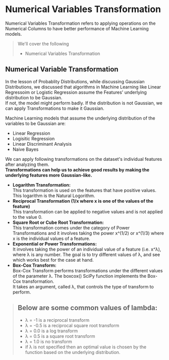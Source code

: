 # Numerical Variables Transformation

Numerical Variables Transformation refers to applying operations on the Numerical Columns to have better performance of Machine Learning models.

> We'll cover the following
>
> - Numerical Variables Transformation

## Numerical Variable Transformation

In the lesson of Probablity Distributions, while discussing Gaussian Distributions, we discussed that algorithms in Machine Learning like Linear Regressoim or Logistic Regression assume the Features' underlying distribution to be Gaussian.  
 If not, the model might perform badly. If the distribution is not Gaussian, we can apply Transformations to make it Gaussian.

Machine Learning models that assume the underlying distribution of the variables to be Gaussian are:

- Linear Regression
- Logisitic Regression
- Linear Discriminant Analysis
- Naive Bayes

We can apply following transformations on the dataset's individual features after analyzing them.  
 **Transformations can help us to achieve good results by making the underlying features more Gaussian-like.**

- **Logarithm Transformation:**  
   This transformation is used on the features that have positive values. This logarithm is the Natural Logorithm.
- **Reciprocal Transformation (1/x where x is one of the values of the feature)**  
   This transformation can be applied to negative values and is not applied to the value 0.
- **Square Root or Cube Root Transformation:**  
   This transformation comes under the category of Power Transformations and it involves taking the power x^(1/2) or x^(1/3) where x is the individual values of a feature.
- **Exponential or Power Transformations:**  
   It involves taking the power of an individual value of a feature (i.e. x^λ), where λ is any number. The goal is to try different values of λ, and see which works best for the case at hand.
- **Box-Cox Transform:**  
   Box-Cox Transform performs transformations under the different values of the parameter λ. The boxcox() SciPy function implements the Box-Cox transformation.  
   It takes an argument, called λ, that controls the type of transform to perform.

> ## Below are some common values of lambda:
>
> - λ = -1 is a reciprocal transform
> - λ = -0.5 is a reciprocal square root transform
> - λ = 0.0 is a log transform
> - λ = 0.5 is a square root transform
> - λ = 1.0 is no transform
> - if λ is not specified then an optimal value is chosen by the function based on the underlying distribution.
